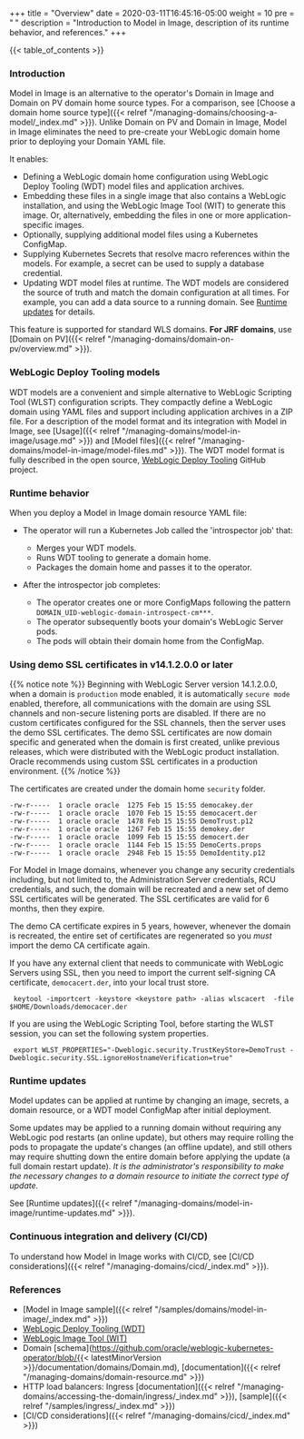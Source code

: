 +++
title = "Overview"
date = 2020-03-11T16:45:16-05:00
weight = 10
pre = "<b> </b>"
description = "Introduction to Model in Image, description of its runtime behavior, and references."
+++

{{< table_of_contents >}}

### Introduction

Model in Image is an alternative to the operator's Domain in Image and Domain on PV domain home source types. For a comparison, see [Choose a domain home source type]({{< relref "/managing-domains/choosing-a-model/_index.md" >}}). Unlike Domain on PV and Domain in Image, Model in Image eliminates the need to pre-create your WebLogic domain home prior to deploying your Domain YAML file.

It enables:

 - Defining a WebLogic domain home configuration using WebLogic Deploy Tooling (WDT) model files and application archives.
 - Embedding these files in a single image that also contains a WebLogic installation,
   and using the WebLogic Image Tool (WIT) to generate this image. Or, alternatively,
   embedding the files in one or more application-specific images.
 - Optionally, supplying additional model files using a Kubernetes ConfigMap.
 - Supplying Kubernetes Secrets that resolve macro references within the models.
   For example, a secret can be used to supply a database credential.
 - Updating WDT model files at runtime. The WDT models are considered the source of truth and match the domain configuration at all times.  For example, you can add a data source
   to a running domain. See [Runtime updates](#runtime-updates) for details.

This feature is supported for standard WLS domains. **For JRF domains**, use [Domain on PV]({{< relref "/managing-domains/domain-on-pv/overview.md" >}}).

### WebLogic Deploy Tooling models

WDT models are a convenient and simple alternative to WebLogic Scripting Tool (WLST)
configuration scripts.
They compactly define a WebLogic domain using YAML files and support including
application archives in a ZIP file. For a description of the model format
and its integration with Model in Image,
see [Usage]({{< relref "/managing-domains/model-in-image/usage.md" >}})
and [Model files]({{< relref "/managing-domains/model-in-image/model-files.md" >}}).
The WDT model format is fully described in the open source,
[WebLogic Deploy Tooling](https://oracle.github.io/weblogic-deploy-tooling/) GitHub project.

### Runtime behavior

When you deploy a Model in Image domain resource YAML file:

  - The operator will run a Kubernetes Job called the 'introspector job' that:
    - Merges your WDT models.
    - Runs WDT tooling to generate a domain home.
    - Packages the domain home and passes it to the operator.

  - After the introspector job completes:
    - The operator creates one or more ConfigMaps following the pattern `DOMAIN_UID-weblogic-domain-introspect-cm***`.
    - The operator subsequently boots your domain's WebLogic Server pods.
    - The pods will obtain their domain home from the ConfigMap.

### Using demo SSL certificates in v14.1.2.0.0 or later

{{% notice note %}}
Beginning with WebLogic Server version 14.1.2.0.0, when a domain is `production` mode enabled, it is automatically `secure mode` enabled, therefore, all communications with the domain are using SSL channels and non-secure listening ports are disabled.  If there are no custom certificates configured for the SSL channels, then the server uses the demo SSL certificates.
The demo SSL certificates are now domain specific and generated when the domain is first created,
unlike previous releases, which were distributed with the WebLogic product installation.  Oracle recommends using custom SSL
certificates in a production environment.
{{% /notice %}}

The certificates are created under the domain home `security` folder.

```
-rw-r-----  1 oracle oracle  1275 Feb 15 15:55 democakey.der
-rw-r-----  1 oracle oracle  1070 Feb 15 15:55 democacert.der
-rw-r-----  1 oracle oracle  1478 Feb 15 15:55 DemoTrust.p12
-rw-r-----  1 oracle oracle  1267 Feb 15 15:55 demokey.der
-rw-r-----  1 oracle oracle  1099 Feb 15 15:55 democert.der
-rw-r-----  1 oracle oracle  1144 Feb 15 15:55 DemoCerts.props
-rw-r-----  1 oracle oracle  2948 Feb 15 15:55 DemoIdentity.p12
```

For Model in Image domains, whenever you change any security credentials including, but not limited to, the Administration Server credentials, RCU credentials, and such, the domain will be recreated and a new set of demo SSL certificates will be generated. The SSL certificates are valid for 6 months, then they expire.

The demo CA certificate expires in 5 years, however, whenever the domain is recreated, the entire set of certificates are regenerated so you _must_ import the demo CA certificate again.  

If you have any external client that needs to communicate with WebLogic Servers using SSL, then you need to import the current self-signing CA certificate, `democacert.der`,
into your local trust store.

```shell
 keytool -importcert -keystore <keystore path> -alias wlscacert  -file $HOME/Downloads/democacer.der
```

If you are using the WebLogic Scripting Tool, before starting the WLST session, you can set the following system properties.

```shell
 export WLST_PROPERTIES="-Dweblogic.security.TrustKeyStore=DemoTrust -Dweblogic.security.SSL.ignoreHostnameVerification=true"
```

### Runtime updates

Model updates can be applied at runtime by changing an image, secrets, a domain resource, or a WDT model ConfigMap after initial deployment.

Some updates may be applied to a running domain without requiring any WebLogic pod restarts (an online update),
but others may require rolling the pods to propagate the update's changes (an offline update),
and still others may require shutting down the entire domain before applying the update (a full domain restart update).
_It is the administrator's responsibility to make the necessary changes to a domain resource to initiate the correct type of update._

See [Runtime updates]({{< relref "/managing-domains/model-in-image/runtime-updates.md" >}}).

### Continuous integration and delivery (CI/CD)

To understand how Model in Image works with CI/CD, see [CI/CD considerations]({{< relref "/managing-domains/cicd/_index.md" >}}).

### References

 - [Model in Image sample]({{< relref "/samples/domains/model-in-image/_index.md" >}})
 - [WebLogic Deploy Tooling (WDT)](https://oracle.github.io/weblogic-deploy-tooling/)
 - [WebLogic Image Tool (WIT)](https://oracle.github.io/weblogic-image-tool/)
 - Domain [schema](https://github.com/oracle/weblogic-kubernetes-operator/blob/{{< latestMinorVersion >}}/documentation/domains/Domain.md), [documentation]({{< relref "/managing-domains/domain-resource.md" >}})
 - HTTP load balancers: Ingress [documentation]({{< relref "/managing-domains/accessing-the-domain/ingress/_index.md" >}}), [sample]({{< relref "/samples/ingress/_index.md" >}})
 - [CI/CD considerations]({{< relref "/managing-domains/cicd/_index.md" >}})

